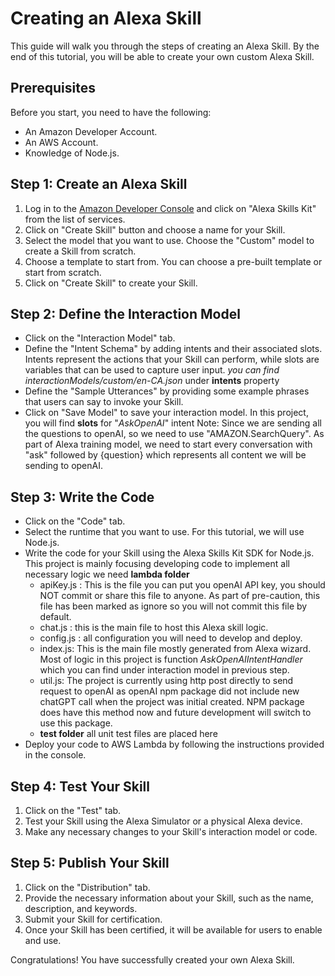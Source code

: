 
# Creating an Alexa Skill

This guide will walk you through the steps of creating an Alexa Skill. By the end of this tutorial, you will be able to create your own custom Alexa Skill.

## Prerequisites

Before you start, you need to have the following:

-   An Amazon Developer Account.
-   An AWS Account.
-   Knowledge of Node.js.

## Step 1: Create an Alexa Skill

1.  Log in to the [Amazon Developer Console](https://developer.amazon.com/) and click on "Alexa Skills Kit" from the list of services.
2.  Click on "Create Skill" button and choose a name for your Skill.
3.  Select the model that you want to use. Choose the "Custom" model to create a Skill from scratch.
4.  Choose a template to start from. You can choose a pre-built template or start from scratch.
5.  Click on "Create Skill" to create your Skill.

## Step 2: Define the Interaction Model

 -  Click on the "Interaction Model" tab.
 -  Define the "Intent Schema" by adding intents and their associated slots. Intents represent the actions that your Skill can perform, while slots are variables that can be used to capture user input.
	*you can find interactionModels/custom/en-CA.json* under **intents** property
 -  Define the "Sample Utterances" by providing some example phrases that users can say to invoke your Skill.
 -  Click on "Save Model" to save your interaction model.
	 In this project, you will find **slots** for "*AskOpenAI*" intent
		 Note: Since we are sending all the questions to openAI, so we need to use "AMAZON.SearchQuery". As part of Alexa training model, we need to  start every conversation with "ask" followed by {question} which represents all content we will be sending to openAI.

## Step 3: Write the Code

 -  Click on the "Code" tab.
 -  Select the runtime that you want to use. For this tutorial, we will use Node.js.
 -  Write the code for your Skill using the Alexa Skills Kit SDK for Node.js.
	This project is mainly focusing developing code to implement all necessary logic we need
	 **lambda folder**
	 - apiKey.js : This is the file you can put you openAI API key, you should NOT commit or share this file to anyone. As part of pre-caution, this file has been marked as ignore so you will not commit this file by default.
	 -  chat.js :  this is the main file to host this Alexa skill logic.
	 -  config.js : all configuration you will need to develop and deploy.
	 -  index.js: This is the main file mostly generated from Alexa wizard. Most of logic in this project is function *AskOpenAIIntentHandler* which you can find under interaction model in previous step.
	 -  util.js: The project is currently using http post directly to send request to openAI as openAI npm package did not include new chatGPT call when the project was initial created. NPM package does have this method now and future development will switch to use this package.
	 - **test folder** all unit test files are placed here
 -  Deploy your code to AWS Lambda by following the instructions provided in the console.

## Step 4: Test Your Skill

1.  Click on the "Test" tab.
2.  Test your Skill using the Alexa Simulator or a physical Alexa device.
3.  Make any necessary changes to your Skill's interaction model or code.

## Step 5: Publish Your Skill

1.  Click on the "Distribution" tab.
2.  Provide the necessary information about your Skill, such as the name, description, and keywords.
3.  Submit your Skill for certification.
4.  Once your Skill has been certified, it will be available for users to enable and use.

Congratulations! You have successfully created your own Alexa Skill.
